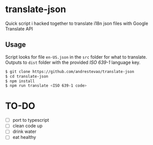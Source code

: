 # translate-json
Quick script i hacked together to translate i18n json files with Google Translate API

## Usage
Script looks for file `en-US.json` in the `src` folder for what to translate. Outputs to `dist` folder with the provided *ISO 639-1* language key.

```bash
$ git clone https://github.com/andrestevao/translate-json
$ cd translate-json
$ npm install
$ npm run translate <ISO 639-1 code>
```

# TO-DO
- [ ] port to typescript
- [ ] clean code up
- [ ] drink water
- [ ] eat healthy
